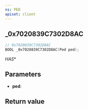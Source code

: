 ```yaml
---
ns: PED
apiset: client
---
```

## _0x7020839C7302D8AC

```c
// 0x7020839C7302D8AC
BOOL _0x7020839C7302D8AC(Ped ped);
```

_HAS_*

## Parameters
* **ped**:

## Return value